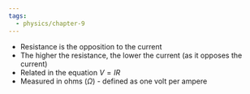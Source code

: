 ```yaml
---
tags:
  - physics/chapter-9
---
```

- Resistance is the opposition to the current
- The higher the resistance, the lower the current (as it opposes the current)
- Related in the equation $V=IR$
- Measured in ohms ($\Omega$) - defined as one volt per ampere

